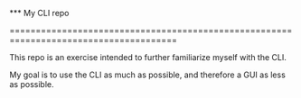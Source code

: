 *** My CLI repo

======================================================================================

This repo is an exercise intended to further familiarize myself 
with the CLI.

My goal is to use the CLI as much as possible, and therefore a GUI as less as possible.


